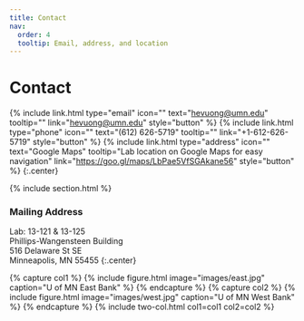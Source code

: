 ```yaml
---
title: Contact
nav:
  order: 4
  tooltip: Email, address, and location
---
```


# <i class="fas fa-envelope"></i>Contact

{%
  include link.html
  type="email"
  icon=""
  text="hevuong@umn.edu"
  tooltip=""
  link="hevuong@umn.edu"
  style="button"
%}
{%
  include link.html
  type="phone"
  icon=""
  text="(612) 626-5719" 
  tooltip=""
  link="+1-612-626-5719"
  style="button"
%}
{%
  include link.html
  type="address"
  icon=""
  text="Google Maps"
  tooltip="Lab location on Google Maps for easy navigation"
  link="https://goo.gl/maps/LbPae5VfSGAkane56"
  style="button"
%}
{:.center}

{% include section.html %}

### <i class="fas fa-mail-bulk"></i>Mailing Address

Lab: 13-121 & 13-125  
Phillips-Wangensteen Building  
516 Delaware St SE  
Minneapolis, MN 55455
{:.center}

{% capture col1 %}
{%
  include figure.html
  image="images/east.jpg"
  caption="U of MN East Bank"
%}
{% endcapture %}
{% capture col2 %}
{%
  include figure.html
  image="images/west.jpg"
  caption="U of MN West Bank"
%}
{% endcapture %}
{% include two-col.html col1=col1 col2=col2 %}
